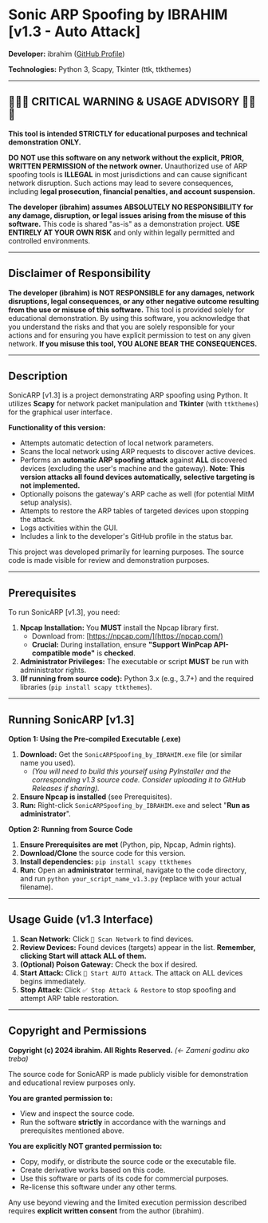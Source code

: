 # Sonic ARP Spoofing by IBRAHIM [v1.3 - Auto Attack]

**Developer:** ibrahim ([GitHub Profile](https://github.com/ibrahim133744))

**Technologies:** Python 3, Scapy, Tkinter (ttk, ttkthemes)

---

## 🚨🚨🚨 CRITICAL WARNING & USAGE ADVISORY 🚨🚨🚨

**This tool is intended STRICTLY for educational purposes and technical demonstration ONLY.**

**DO NOT use this software on any network without the explicit, PRIOR, WRITTEN PERMISSION of the network owner.** Unauthorized use of ARP spoofing tools is **ILLEGAL** in most jurisdictions and can cause significant network disruption. Such actions may lead to severe consequences, including **legal prosecution, financial penalties, and account suspension.**

**The developer (ibrahim) assumes ABSOLUTELY NO RESPONSIBILITY for any damage, disruption, or legal issues arising from the misuse of this software.** This code is shared "as-is" as a demonstration project. **USE ENTIRELY AT YOUR OWN RISK** and only within legally permitted and controlled environments.

---

## Disclaimer of Responsibility

**The developer (ibrahim) is NOT RESPONSIBLE for any damages, network disruptions, legal consequences, or any other negative outcome resulting from the use or misuse of this software.** This tool is provided solely for educational demonstration. By using this software, you acknowledge that you understand the risks and that you are solely responsible for your actions and for ensuring you have explicit permission to test on any given network. **If you misuse this tool, YOU ALONE BEAR THE CONSEQUENCES.**

---

## Description

SonicARP [v1.3] is a project demonstrating ARP spoofing using Python. It utilizes **Scapy** for network packet manipulation and **Tkinter** (with `ttkthemes`) for the graphical user interface.

**Functionality of this version:**
*   Attempts automatic detection of local network parameters.
*   Scans the local network using ARP requests to discover active devices.
*   Performs an **automatic ARP spoofing attack** against **ALL** discovered devices (excluding the user's machine and the gateway). **Note: This version attacks all found devices automatically, selective targeting is not implemented.**
*   Optionally poisons the gateway's ARP cache as well (for potential MitM setup analysis).
*   Attempts to restore the ARP tables of targeted devices upon stopping the attack.
*   Logs activities within the GUI.
*   Includes a link to the developer's GitHub profile in the status bar.

This project was developed primarily for learning purposes. The source code is made visible for review and demonstration purposes.

---

## Prerequisites

To run SonicARP [v1.3], you need:

1.  **Npcap Installation:** You **MUST** install the Npcap library first.
    *   Download from: [https://npcap.com/](https://npcap.com/)
    *   **Crucial:** During installation, ensure **"Support WinPcap API-compatible mode"** is **checked**.
2.  **Administrator Privileges:** The executable or script **MUST** be run with administrator rights.
3.  **(If running from source code):** Python 3.x (e.g., 3.7+) and the required libraries (`pip install scapy ttkthemes`).

---

## Running SonicARP [v1.3]

**Option 1: Using the Pre-compiled Executable (.exe)**

1.  **Download:** Get the `SonicARPSpoofing_by_IBRAHIM.exe` file (or similar name you used).
    *   *(You will need to build this yourself using PyInstaller and the corresponding v1.3 source code. Consider uploading it to GitHub Releases if sharing).*
2.  **Ensure Npcap is installed** (see Prerequisites).
3.  **Run:** Right-click `SonicARPSpoofing_by_IBRAHIM.exe` and select "**Run as administrator**".

**Option 2: Running from Source Code**

1.  **Ensure Prerequisites are met** (Python, pip, Npcap, Admin rights).
2.  **Download/Clone** the source code for this version.
3.  **Install dependencies:** `pip install scapy ttkthemes`
4.  **Run:** Open an **administrator** terminal, navigate to the code directory, and run `python your_script_name_v1.3.py` (replace with your actual filename).

---

## Usage Guide (v1.3 Interface)

1.  **Scan Network:** Click `📡 Scan Network` to find devices.
2.  **Review Devices:** Found devices (targets) appear in the list. **Remember, clicking Start will attack ALL of them.**
3.  **(Optional) Poison Gateway:** Check the box if desired.
4.  **Start Attack:** Click `🚀 Start AUTO Attack`. The attack on ALL devices begins immediately.
5.  **Stop Attack:** Click `✅ Stop Attack & Restore` to stop spoofing and attempt ARP table restoration.

---

## Copyright and Permissions

**Copyright (c) 2024 ibrahim. All Rights Reserved.** *(<- Zameni godinu ako treba)*

The source code for SonicARP is made publicly visible for demonstration and educational review purposes only.

**You are granted permission to:**
*   View and inspect the source code.
*   Run the software **strictly** in accordance with the warnings and prerequisites mentioned above.

**You are explicitly NOT granted permission to:**
*   Copy, modify, or distribute the source code or the executable file.
*   Create derivative works based on this code.
*   Use this software or parts of its code for commercial purposes.
*   Re-license this software under any other terms.

Any use beyond viewing and the limited execution permission described requires **explicit written consent** from the author (ibrahim).
